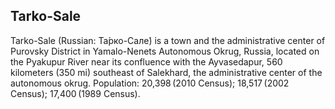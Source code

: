 ## Tarko-Sale

Tarko-Sale (Russian: Та́рко-Сале́) is a town and the administrative center of Purovsky District in Yamalo-Nenets Autonomous Okrug, Russia, located on the Pyakupur River near its confluence with the Ayvasedapur, 560 kilometers (350 mi) southeast of Salekhard, the administrative center of the autonomous okrug. Population: 20,398 (2010 Census); 18,517 (2002 Census); 17,400 (1989 Census).